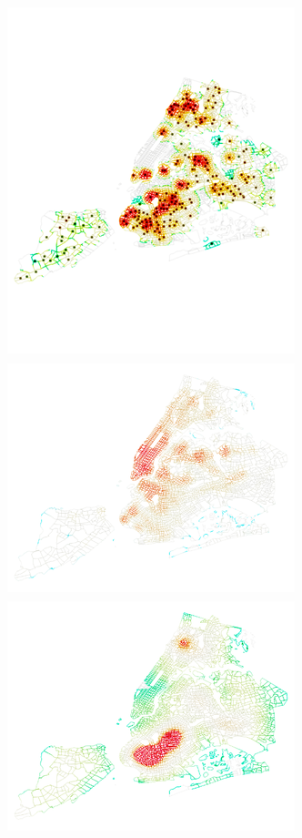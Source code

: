 ![Kernel Desity Plot of NYC Playgrounds weighted by # of Restaurants Nearby](/Plot/KD005_3.png)

![HeatMap (Kernel Density of pg without weight](../Plot/PointPlot_pg&rr_2.png)

![HeatMap (Kernel Density of pg without weight](../Plot/HeatMap_pg_no_weights.png)

